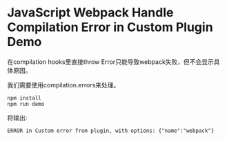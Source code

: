 JavaScript Webpack Handle Compilation Error in Custom Plugin Demo
=================================================================

在compilation hooks里直接throw Error只能导致webpack失败，但不会显示具体原因。

我们需要使用compilation.errors来处理。

```
npm install
npm run demo
```

将输出:

```
ERROR in Custom error from plugin, with options: {"name":"webpack"}
```
